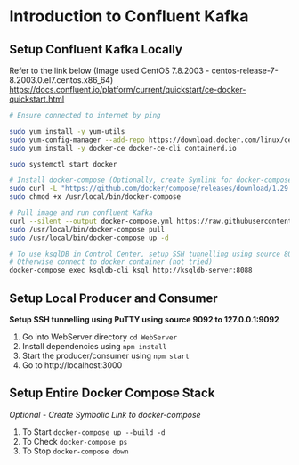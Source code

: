 # Introduction to Confluent Kafka

## Setup Confluent Kafka Locally
Refer to the link below (Image used CentOS 7.8.2003 - centos-release-7-8.2003.0.el7.centos.x86_64)
https://docs.confluent.io/platform/current/quickstart/ce-docker-quickstart.html

```bash
# Ensure connected to internet by ping

sudo yum install -y yum-utils
sudo yum-config-manager --add-repo https://download.docker.com/linux/centos/docker-ce.repo
sudo yum install -y docker-ce docker-ce-cli containerd.io

sudo systemctl start docker

# Install docker-compose (Optionally, create Symlink for docker-compose)
sudo curl -L "https://github.com/docker/compose/releases/download/1.29.1/docker-compose-$(uname -s)-$(uname -m)" -o /usr/local/bin/docker-compose
sudo chmod +x /usr/local/bin/docker-compose

# Pull image and run confluent Kafka
curl --silent --output docker-compose.yml https://raw.githubusercontent.com/confluentinc/cp-all-in-one/6.1.1-post/cp-all-in-one/docker-compose.yml
sudo /usr/local/bin/docker-compose pull
sudo /usr/local/bin/docker-compose up -d

# To use ksqlDB in Control Center, setup SSH tunnelling using source 8088 to 127.0.0.1:8088
# Otherwise connect to docker container (not tried)
docker-compose exec ksqldb-cli ksql http://ksqldb-server:8088
```

## Setup Local Producer and Consumer

**Setup SSH tunnelling using PuTTY using source 9092 to 127.0.0.1:9092**

1. Go into WebServer directory `cd WebServer`
2. Install dependencies using `npm install`
3. Start the producer/consumer using `npm start`
4. Go to http://localhost:3000

## Setup Entire Docker Compose Stack

_Optional - Create Symbolic Link to docker-compose_
1. To Start `docker-compose up --build -d`
2. To Check `docker-compose ps`
3. To Stop `docker-compose down`
